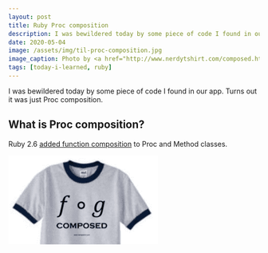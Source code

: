 ```yaml
---
layout: post
title: Ruby Proc composition
description: I was bewildered today by some piece of code I found in our app. Turns out it was just Proc composition.
date: 2020-05-04
image: /assets/img/til-proc-composition.jpg
image_caption: Photo by <a href="http://www.nerdytshirt.com/composed.html" rel="nofollow">nerdytshirt</a>.
tags: [today-i-learned, ruby]
---
```


I was bewildered today by some piece of code I found in our app. Turns out it was just Proc composition.

## What is Proc composition?

Ruby 2.6 [added function composition][thoughtbot] to Proc and Method classes.

![Function composition](/assets/img/til-proc-composition.jpg)


[thoughtbot]: https://thoughtbot.com/blog/proc-composition-in-ruby
